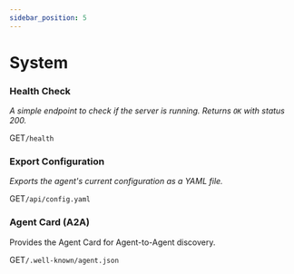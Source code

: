 ```yaml
---
sidebar_position: 5
---
```


# System

### Health Check
*A simple endpoint to check if the server is running. Returns `OK` with status 200.*

<p class="api-endpoint-header"><span class="api-method get">GET</span><code>/health</code></p>

### Export Configuration
*Exports the agent's current configuration as a YAML file.*

<p class="api-endpoint-header"><span class="api-method get">GET</span><code>/api/config.yaml</code></p>

### Agent Card (A2A)
Provides the Agent Card for Agent-to-Agent discovery.

<p class="api-endpoint-header"><span class="api-method get">GET</span><code>/.well-known/agent.json</code></p>
